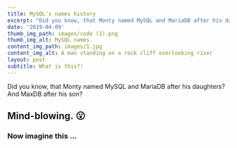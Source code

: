 ```yaml
---
title: MySQL's names history
excerpt: "Did you know, that Monty named MySQL and MariaDB after his daughters? And MaxDB after his son? Mind blowing.\_\U0001F62E"
date: '2019-04-09'
thumb_img_path: images/code (1).png
thumb_img_alt: MySQL names.
content_img_path: images/1.jpg
content_img_alt: A man standing on a rock cliff overlooking river
layout: post
subtitle: What is this?!
---
```

Did you know, that Monty named MySQL and MariaDB after his daughters? And MaxDB after his son? 

## Mind-blowing. 😮

### Now imagine this …
